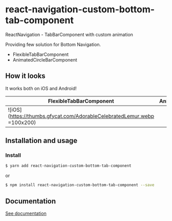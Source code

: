 # react-navigation-custom-bottom-tab-component
ReactNavigation - TabBarComponent with custom animation

Providing few solution for Bottom Navigation.

* FlexibleTabBarComponent
* AnimatedCircleBarComponent

## How it looks

It works both on iOS and Android!

|FlexibleTabBarComponent|AnimatedCircleBarComponent|
|---------|--------------|
|![iOS](https://thumbs.gfycat.com/AdorableCelebratedLemur.webp =100x200)||



## Installation and usage

### Install

```bash
$ yarn add react-navigation-custom-bottom-tab-component
```

or 

```bash
$ npm install react-navigation-custom-bottom-tab-component --save
```

## Documentation

[See documentation](https://alimek.github.io/react-navigation-custom-bottom-tab-component/)
